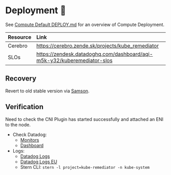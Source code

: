 # Deployment 🚀

See [Compute Default DEPLOY.md](https://github.com/zendesk/compute-defaults/blob/main/DEPLOY.md) for an overview of Compute Deployment.

| Resource  | Link  |
|:----------|:------|
| Cerebro   | <https://cerebro.zende.sk/projects/kube_remediator> |
| SLOs      | <https://zendesk.datadoghq.com/dashboard/aqi-m5k-y32/kuberemediator-slos> |

## Recovery

Revert to old stable version via [Samson](https://samson.zende.sk/projects/kube_remediator).

## Verification

Need to check the CNI Plugin has started successfully and attached an ENI to the node. 
- Check Datadog:
    * [Monitors](https://zendesk.datadoghq.com/monitors/manage?q=service%3Akube_remediator)
    * [Dashboard](https://zendesk.datadoghq.com/dashboard/m7n-a5f-jh9/kuberemediator)
- Logs:
    * [Datadog Logs](https://zendesk.datadoghq.com/logs?query=service%3Akube-remediator)
    * [Datadog Logs EU](https://app.datadoghq.eu/logs?query=service%3Akube-remediator)
    * Stern CLI: `stern -l project=kube-remediator -n kube-system`